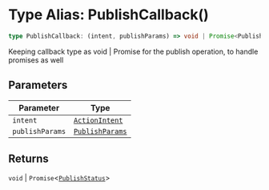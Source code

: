 # Type Alias: PublishCallback()

```ts
type PublishCallback: (intent, publishParams) => void | Promise<PublishStatus>;
```

Keeping callback type as void | Promise<PublishStatus> for the publish operation, to handle promises as well

## Parameters

| Parameter | Type |
| ------ | ------ |
| `intent` | [`ActionIntent`](../../ActionIntent.types/type-aliases/ActionIntent.md) |
| `publishParams` | [`PublishParams`](../../PublishParams.types/interfaces/PublishParams.md) |

## Returns

`void` \| `Promise`<[`PublishStatus`](../interfaces/PublishStatus.md)\>
